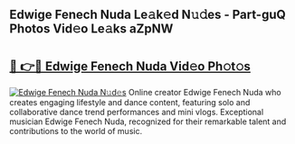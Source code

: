## Edwige Fenech Nuda Le𝚊k𝚎d N𝚞𝚍es - Part-guQ Photos Vid𝚎o Le𝚊ks aZpNW

# <h2><a href="http://fbf4o7u.evod.top/?m=Edwige+Fenech+Nuda">🔗 👉🔴 Edwige Fenech Nuda Vid𝚎o Ph𝚘t𝚘s</a></h2>

[![Edwige Fenech Nuda N𝚞d𝚎s](https://i.imgur.com/8V9OHl7.gif)](http://fbf4o7u.evod.top/?m=Edwige+Fenech+Nuda)
Online creator Edwige Fenech Nuda who creates engaging lifestyle and dance content, featuring solo and collaborative dance trend performances and mini vlogs. Exceptional musician Edwige Fenech Nuda, recognized for their remarkable talent and contributions to the world of music. 
